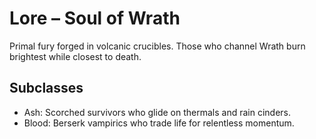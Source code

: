 # Lore – Soul of Wrath
Primal fury forged in volcanic crucibles. Those who channel Wrath burn brightest while closest to death.

## Subclasses
- Ash: Scorched survivors who glide on thermals and rain cinders.
- Blood: Berserk vampirics who trade life for relentless momentum.
